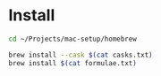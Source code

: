 # Install

```bash
cd ~/Projects/mac-setup/homebrew

brew install --cask $(cat casks.txt)
brew install $(cat formulae.txt)
```
